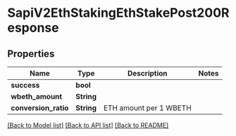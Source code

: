# SapiV2EthStakingEthStakePost200Response

## Properties

Name | Type | Description | Notes
------------ | ------------- | ------------- | -------------
**success** | **bool** |  | 
**wbeth_amount** | **String** |  | 
**conversion_ratio** | **String** | ETH amount per 1 WBETH | 

[[Back to Model list]](../README.md#documentation-for-models) [[Back to API list]](../README.md#documentation-for-api-endpoints) [[Back to README]](../README.md)


